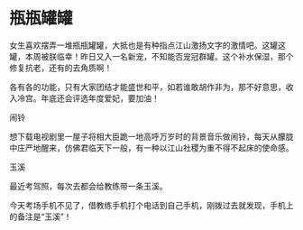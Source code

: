 # 瓶瓶罐罐

女生喜欢摆弄一堆瓶瓶罐罐，大抵也是有种指点江山激扬文字的激情吧。这罐这罐，本周被朕临幸！昨日又入一名新宠，不知能否宠冠群罐。这个补水保湿，那个修复抗老，还有的去角质啊！ 

各有各的功能，只有大家团结才能盛世和平，如若谁敢胡作非为，那不好意思，收入冷宫。年底还会评选年度爱妃，要加油！ 

闹铃 

想下载电视剧里一屋子将相大臣跪一地高呼万岁时的背景音乐做闹铃，每天从朦胧中庄严地醒来，仿佛君临天下一般，有一种以江山社稷为重不得不起床的使命感。 

玉溪 

最近考驾照，每次去都会给教练带一条玉溪。 

今天考场手机不见了，借教练手机打个电话到自己手机，刚拨过去就发现，手机上的备注是“玉溪”！